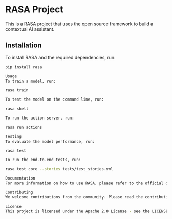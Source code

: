# RASA Project

This is a RASA project that uses the open source framework to build a contextual AI assistant.


## Installation

To install RASA and the required dependencies, run:

```bash
pip install rasa

Usage
To train a model, run:

rasa train

To test the model on the command line, run:

rasa shell

To run the action server, run:

rasa run actions

Testing
To evaluate the model performance, run:

rasa test

To run the end-to-end tests, run:

rasa test core --stories tests/test_stories.yml

Documentation
For more information on how to use RASA, please refer to the official documentation.

Contributing
We welcome contributions from the community. Please read the contributing guidelines before submitting a pull request.

License
This project is licensed under the Apache 2.0 License - see the LICENSE.txt file for details.

